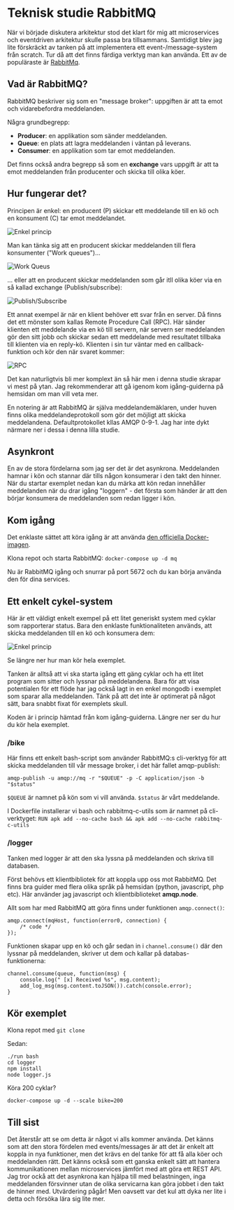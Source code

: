 # Teknisk studie RabbitMQ

När vi började diskutera arkitektur stod det klart för mig att microservices och eventdriven arkitektur skulle passa bra tillsammans. Samtidigt blev jag lite förskräckt av tanken på att implementera ett event-/message-system från scratch. Tur då att det finns färdiga verktyg man kan använda. Ett av de populäraste är [RabbitMq](https://www.rabbitmq.com/).

## Vad är RabbitMQ?
RabbitMQ beskriver sig som en "message broker": uppgiften är att ta emot och vidarebefordra meddelanden.

Några grundbegrepp:
* **Producer**: en applikation som sänder meddelanden.
* **Queue**: en plats att lagra meddelanden i väntan på leverans.
* **Consumer**: en applikation som tar emot meddelanden.

Det finns också andra begrepp så som en **exchange** vars uppgift är att ta emot meddelanden från producenter och skicka till olika köer.

## Hur fungerar det?
Principen är enkel: en producent (P) skickar ett meddelande till en kö och en konsument (C) tar emot meddelandet.

![Enkel princip](https://www.rabbitmq.com/img/tutorials/python-one.png)

Man kan tänka sig att en producent skickar meddelanden till flera konsumenter ("Work queues")...

![Work Queus](https://www.rabbitmq.com/img/tutorials/python-two.png)

... eller att en producent skickar meddelanden som går itll olika köer via en så kallad exchange (Publish/subscribe):

![Publish/Subscribe](https://www.rabbitmq.com/img/tutorials/python-three-overall.png)

Ett annat exempel är när en klient behöver ett svar från en server. Då finns det ett mönster som kallas Remote Procedure Call (RPC). Här sänder klienten ett meddelande via en kö till servern, när servern ser meddelanden gör den sitt jobb och skickar sedan ett meddelande med resultatet tillbaka till klienten via en reply-kö. Klienten i sin tur väntar med en callback-funktion och kör den när svaret kommer:

![RPC](https://www.rabbitmq.com/img/tutorials/python-six.png)

Det kan naturligtvis bli mer komplext än så här men i denna studie skrapar vi mest på ytan. Jag rekommenderar att gå igenom kom igång-guiderna på hemsidan om man vill veta mer.

En notering är att RabbitMQ är själva meddelandemäklaren, under huven finns olika meddelandeprotokoll som gör det möjligt att skicka meddelandena. Defaultprotokollet kllas AMQP 0-9-1. Jag har inte dykt närmare ner i dessa i denna lilla studie.

## Asynkront
En av de stora fördelarna som jag ser det är det asynkrona. Meddelanden hamnar i kön och stannar där tills någon konsumerar i den takt den hinner. När du startar exemplet nedan kan du märka att kön redan innehåller meddelanden när du drar igång "loggern" - det första som händer är att den börjar konsumera de meddelanden som redan ligger i kön. 

## Kom igång
Det enklaste sättet att köra igång är att använda [den officiella Docker-imagen](https://hub.docker.com/_/rabbitmq).

Klona repot och starta RabbitMQ:
`docker-compose up -d mq`

Nu är RabbitMQ igång och snurrar på port 5672 och du kan börja använda den för dina services.


## Ett enkelt cykel-system
Här är ett väldigt enkelt exempel på ett litet generiskt system med cyklar som rapporterar status. Bara den enklaste funktionaliteten används, att skicka meddelanden till en kö och konsumera dem: 

![Enkel princip](https://www.rabbitmq.com/img/tutorials/python-one.png)

Se längre ner hur man kör hela exemplet.

Tanken är alltså att vi ska starta igång ett gäng cyklar och ha ett litet program som sitter och lyssnar på meddelandena. Bara för att visa potentialen för ett flöde har jag också lagt in en enkel mongodb i exemplet som sparar alla meddelanden. Tänk på att det inte är optimerat på något sätt, bara snabbt fixat för exemplets skull.

Koden är i princip hämtad från kom igång-guiderna. Längre ner ser du hur du kör hela exemplet.

### /bike
Här finns ett enkelt bash-script som använder RabbitMQ:s cli-verktyg för att skicka meddelanden till vår message broker, i det här fallet amqp-publish:
```
amqp-publish -u amqp://mq -r "$QUEUE" -p -C application/json -b "$status"
```

`$QUEUE` är namnet på kön som vi vill använda. `$status` är vårt meddelande.

I Dockerfile installerar vi bash och rabbitmq-c-utils som är namnet på cli-verktyget:
`RUN apk add --no-cache bash && apk add --no-cache rabbitmq-c-utils`

### /logger
Tanken med logger är att den ska lyssna på meddelanden och skriva till databasen. 

Först behövs ett klientbibliotek för att koppla upp oss mot RabbitMQ. Det finns bra guider med flera olika språk på hemsidan (python, javascript, php etc). Här använder jag javascript och klientbiblioteket **amqp.node**.

Allt som har med RabbitMQ att göra finns under funktionen `amqp.connect()`:

```
amqp.connect(mqHost, function(error0, connection) {
    /* code */
});
```

Funktionen skapar upp en kö och går sedan in i `channel.consume()` där den lyssnar på meddelanden, skriver ut dem och kallar på databas-funktionerna:
```
channel.consume(queue, function(msg) {
    console.log(" [x] Received %s", msg.content);
    add_log_msg(msg.content.toJSON()).catch(console.error);
}
```

## Kör exemplet

Klona repot med `git clone`

Sedan:
```
./run bash
cd logger
npm install
node logger.js
```

Köra 200 cyklar? 
```
docker-compose up -d --scale bike=200
```

## Till sist
Det återstår att se om detta är något vi alls kommer använda. Det känns som att den stora fördelen med events/messages är att det är enkelt att koppla in nya funktioner, men det krävs en del tanke för att få alla köer och meddelanden rätt. Det känns också som ett ganska enkelt sätt att hantera kommunikationen mellan microservices jämfört med att göra ett REST API. Jag tror ockå att det asynkrona kan hjälpa till med belastningen, inga meddelanden försvinner utan de olika servicarna kan göra jobbet i den takt de hinner med. Utvärdering pågår! Men oavsett var det kul att dyka ner lite i detta och försöka lära sig lite mer.

